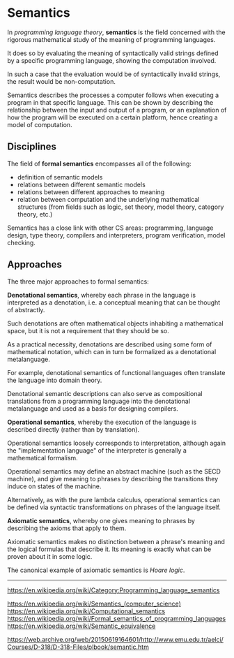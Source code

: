 # Semantics

In *programming language theory*, __semantics__ is the field concerned with the rigorous mathematical study of the meaning of programming languages.

It does so by evaluating the meaning of syntactically valid strings defined by a specific programming language, showing the computation involved.

In such a case that the evaluation would be of syntactically invalid strings, the result would be non-computation.

Semantics describes the processes a computer follows when executing a program in that specific language. This can be shown by describing the relationship between the input and output of a program, or an explanation of how the program will be executed on a certain platform, hence creating a model of computation.


## Disciplines

The field of __formal semantics__ encompasses all of the following:
- definition of semantic models
- relations between different semantic models
- relations between different approaches to meaning
- relation between computation and the underlying mathematical structures (from fields such as logic, set theory, model theory, category theory, etc.)

Semantics has a close link with other CS areas: programming, language design, type theory, compilers and interpreters, program verification, model checking.


## Approaches

The three major approaches to formal semantics:

**Denotational semantics**, whereby each phrase in the language is interpreted as a denotation, i.e. a conceptual meaning that can be thought of abstractly.

Such denotations are often mathematical objects inhabiting a mathematical space, but it is not a requirement that they should be so.

As a practical necessity, denotations are described using some form of mathematical notation, which can in turn be formalized as a denotational metalanguage.

For example, denotational semantics of functional languages often translate the language into domain theory.

Denotational semantic descriptions can also serve as compositional translations from a programming language into the denotational metalanguage and used as a basis for designing compilers.


**Operational semantics**, whereby the execution of the language is described directly (rather than by translation).

Operational semantics loosely corresponds to interpretation, although again the "implementation language" of the interpreter is generally a mathematical formalism.

Operational semantics may define an abstract machine (such as the SECD machine), and give meaning to phrases by describing the transitions they induce on states of the machine.

Alternatively, as with the pure lambda calculus, operational semantics can be defined via syntactic transformations on phrases of the language itself.

**Axiomatic semantics**, whereby one gives meaning to phrases by describing the axioms that apply to them.

Axiomatic semantics makes no distinction between a phrase's meaning and the logical formulas that describe it. Its meaning is exactly what can be proven about it in some logic.

The canonical example of axiomatic semantics is *Hoare logic*.


---

https://en.wikipedia.org/wiki/Category:Programming_language_semantics

https://en.wikipedia.org/wiki/Semantics_(computer_science)
https://en.wikipedia.org/wiki/Computational_semantics
https://en.wikipedia.org/wiki/Formal_semantics_of_programming_languages
https://en.wikipedia.org/wiki/Semantic_equivalence

https://web.archive.org/web/20150619164601/http://www.emu.edu.tr/aelci/Courses/D-318/D-318-Files/plbook/semantic.htm
